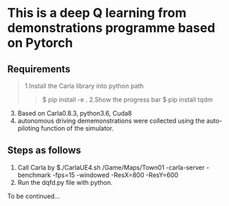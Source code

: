 # This is a deep Q learning from demonstrations programme based on Pytorch

## Requirements
> 1.Install the Carla library into python path
>>  $ pip install -e .
> 2.Show the progress bar
>>  $ pip install tqdm 
3. Based on Carla0.8.3, python3.6, Cuda8
4. autonomous driving dememonstrations were collected using the auto-piloting function of the simulator.  

## Steps as follows

1. Call Carla by $./CarlaUE4.sh /Game/Maps/Town01 -carla-server -benchmark -fps=15 -windowed -ResX=800 -ResY=600 
2. Run the dqfd.py file with python. 



To be continued...


